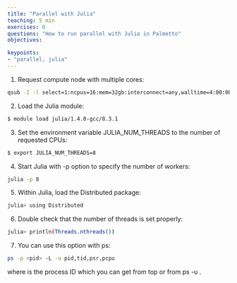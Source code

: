 ```yaml
---
title: "Parallel with Julia"
teaching: 5 min
exercises: 0
questions: "How to run parallel with Julia in Palmetto"
objectives:

keypoints:
- "parallel, julia"
---
```




1. Request  compute node with multiple cores:

```bash
qsub -I -l select=1:ncpus=16:mem=32gb:interconnect=any,walltime=4:00:00
```

2. Load the Julia module:

```bash
$ module load julia/1.4.0-gcc/8.3.1
```

3. Set the environment variable JULIA_NUM_THREADS to the number of requested CPUs:

```bash
$ export JULIA_NUM_THREADS=8
```

4. Start Julia with -p option to specify the number of workers:

```bash
julia -p 8
```

5. Within Julia, load the Distributed package:

```bash
julia> using Distributed
```

6. Double check that the number of threads is set properly:

```bash
julia> println(Threads.nthreads())
```

7. You can use this option with ps:

```bash
ps -p <pid> -L -o pid,tid,psr,pcpu
```

where <pid> is the process ID which you can get from top or from ps -u <username>.

